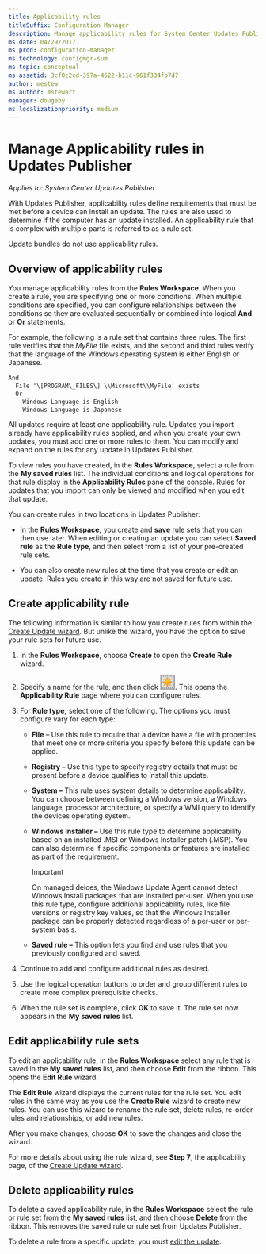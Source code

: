```yaml
---
title: Applicability rules
titleSuffix: Configuration Manager
description: Manage applicability rules for System Center Updates Publisher
ms.date: 04/29/2017
ms.prod: configuration-manager
ms.technology: configmgr-sum
ms.topic: conceptual
ms.assetid: 3cf0c2cd-397a-4622-b11c-961f334fb7d7
author: mestew
ms.author: mstewart
manager: dougeby
ms.localizationpriority: medium
---
```


# Manage Applicability rules in Updates Publisher

*Applies to: System Center Updates Publisher*

With Updates Publisher, applicability rules define requirements that must be met before a device can install an update. The rules are  also used to determine if the computer has an update installed. An applicability rule that is complex with multiple parts is referred to as a rule set.

Update bundles do not use applicability rules.

## Overview of applicability rules
You manage applicability rules from the **Rules Workspace**. When you create a rule, you are specifying one or more conditions. When multiple conditions are specified, you can configure relationships between the conditions so they are evaluated sequentially or combined into logical **And** or **Or** statements.

For example, the following is a rule set that contains three rules. The first rule verifies that the *MyFile* file exists, and the second and third rules verify that the language of the Windows operating system is either English or Japanese.

``` Example
And  
  File '\[PROGRAM\_FILES\] \\Microsoft\\MyFile' exists  
  Or  
    Windows Language is English
    Windows Language is Japanese
```

All updates require at least one applicability rule. Updates you import already have applicability rules applied, and when you create your own updates, you must add one or more rules to them. You can modify and expand on the rules for any update in Updates Publisher.

To view rules you have created, in the **Rules Workspace**, select a rule from the **My saved rules** list. The individual conditions and logical operations for that rule display in the **Applicability Rules** pane of the console. Rules for updates that you import can only be viewed and modified when you edit that update.

You can create rules in two locations in Updates Publisher:

-   In the **Rules Workspace,** you create and **save** rule sets that you can then use later. When editing or creating an update you can select **Saved rule** as the **Rule type**, and then select from a list of your pre-created rule sets.

-   You can also create new rules at the time that you create or edit an update. Rules you create in this way are not saved for future use.

## Create applicability rule
The following information is similar to how you create rules from within the [Create Update wizard](create-updates-with-updates-publisher.md#use-the-create-update-wizard). But unlike the wizard, you have the option to save your rule sets for future use.

1. In the **Rules Workspace**, choose **Create** to open the **Create Rule** wizard.

2. Specify a name for the rule, and then click ![New Rule](media/newrule.png). This opens the **Applicability Rule** page where you can configure rules.

3. For **Rule type,** select one of the following. The options you must configure vary for each type:

   - **File** – Use this rule to require that a device have a file with properties that meet one or more criteria you specify before this update can be applied.

   - **Registry –** Use this type to specify registry details that must be present before a device qualifies to install this update.

   - **System –** This rule uses system details to determine applicability. You can choose between defining a Windows version, a Windows language, processor architecture, or specify a WMI query to identify the devices operating system.

   - **Windows Installer –** Use this rule type to determine applicability based on an installed .MSI or Windows Installer patch (.MSP). You can also determine if specific components or features are installed as part of the requirement.

     > [!IMPORTANT]   
     > On managed deices, the Windows Update Agent cannot detect Windows Install packages that are installed per-user. When you use this rule type, configure additional applicability rules, like file versions or registry key values, so that the Windows Installer package can be properly detected regardless of a per-user or per-system basis.

   - **Saved rule –** This option lets you find and use rules that you previously configured and saved.

4. Continue to add and configure additional rules as desired.

5. Use the logical operation buttons to order and group different rules to create more complex prerequisite checks.

6. When the rule set is complete, click **OK** to save it. The rule set now appears in the **My saved rules** list.

## Edit applicability rule sets
To edit an applicability rule, in the **Rules Workspace** select any rule that is saved in the **My saved rules** list, and then choose **Edit** from the ribbon. This opens the **Edit Rule** wizard.

The **Edit Rule** wizard displays the current rules for the rule set. You edit rules in the same way as you use the **Create Rule** wizard to create new rules. You can use this wizard to rename the rule set, delete rules, re-order rules and relationships, or add new rules.

After you make changes, choose **OK** to save the changes and close the wizard.

For more details about using the rule wizard, see **Step 7**, the applicability page, of the [Create Update wizard](create-updates-with-updates-publisher.md#use-the-create-update-wizard).

## Delete applicability rules
To delete a saved applicability rule, in the **Rules Workspace** select the rule or rule set from the **My saved rules** list, and then choose **Delete** from the ribbon. This removes the saved rule or rule set from Updates Publisher.

To delete a rule from a specific update, you must [edit the update](manage-updates-with-updates-publisher.md#edit-updates-and-bundles).
